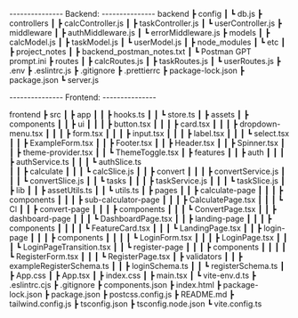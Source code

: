 
--------------- Backend: --------------- 
backend
 ┣ config
 ┃ ┗ db.js
 ┣ controllers
 ┃ ┣ calcController.js
 ┃ ┣ taskController.js
 ┃ ┗ userController.js
 ┣ middleware
 ┃ ┣ authMiddleware.js
 ┃ ┗ errorMiddleware.js
 ┣ models
 ┃ ┣ calcModel.js
 ┃ ┣ taskModel.js
 ┃ ┗ userModel.js
 ┃
 ┣ node_modules
 ┃ ┗  etc
 ┃
 ┣ project_notes
 ┃ ┣ backend_postman_notes.txt
 ┃ ┗ Postman GPT prompt.ini
 ┣ routes
 ┃ ┣ calcRoutes.js
 ┃ ┣ taskRoutes.js
 ┃ ┗ userRoutes.js
 ┣ .env
 ┣ .eslintrc.js
 ┣ .gitignore
 ┣ .prettierrc
 ┣ package-lock.json
 ┣ package.json
 ┗ server.js

--------------- Frontend: --------------- 

frontend
 ┣ src
 ┃ ┣ app
 ┃ ┃ ┣ hooks.ts
 ┃ ┃ ┗ store.ts
 ┃ ┣ assets
 ┃ ┣ components
 ┃ ┃ ┣ ui
 ┃ ┃ ┃ ┣ button.tsx
 ┃ ┃ ┃ ┣ card.tsx
 ┃ ┃ ┃ ┣ dropdown-menu.tsx
 ┃ ┃ ┃ ┣ form.tsx
 ┃ ┃ ┃ ┣ input.tsx
 ┃ ┃ ┃ ┣ label.tsx
 ┃ ┃ ┃ ┗ select.tsx
 ┃ ┃ ┣ ExampleForm.tsx
 ┃ ┃ ┣ Footer.tsx
 ┃ ┃ ┣ Header.tsx
 ┃ ┃ ┣ Spinner.tsx
 ┃ ┃ ┣ theme-provider.tsx
 ┃ ┃ ┗ ThemeToggle.tsx
 ┃ ┣ features
 ┃ ┃ ┣ auth
 ┃ ┃ ┃ ┣ authService.ts	
 ┃ ┃ ┃ ┗ authSlice.ts		
 ┃ ┃ ┣ calculate
 ┃ ┃ ┃ ┗ calcSlice.js
 ┃ ┃ ┣ convert
 ┃ ┃ ┃ ┣ convertService.js
 ┃ ┃ ┃ ┗ convertSlice.js
 ┃ ┃ ┗ tasks
 ┃ ┃ ┃ ┣ taskService.js
 ┃ ┃ ┃ ┗ taskSlice.js
 ┃ ┣ lib
 ┃ ┃ ┣ assetUtils.ts
 ┃ ┃ ┗ utils.ts
 ┃ ┣ pages
 ┃ ┃ ┣ calculate-page
 ┃ ┃ ┃ ┣ components
 ┃ ┃ ┃ ┣ sub-calculator-page
 ┃ ┃ ┃ ┣ CalculatePage.tsx
 ┃ ┃ ┃ ┗ Cl
 ┃ ┃ ┣ convert-page
 ┃ ┃ ┃ ┣ components
 ┃ ┃ ┃ ┗ ConvertPage.tsx
 ┃ ┃ ┣ dashboard-page
 ┃ ┃ ┃ ┗ DashboardPage.tsx
 ┃ ┃ ┣ landing-page
 ┃ ┃ ┃ ┣ components
 ┃ ┃ ┃ ┃ ┗ FeatureCard.tsx
 ┃ ┃ ┃ ┗ LandingPage.tsx
 ┃ ┃ ┣ login-page
 ┃ ┃ ┃ ┣ components
 ┃ ┃ ┃ ┃ ┗ LoginForm.tsx
 ┃ ┃ ┃ ┣ LoginPage.tsx
 ┃ ┃ ┃ ┗ LoginPageTransition.tsx
 ┃ ┃ ┗ register-page
 ┃ ┃ ┃ ┣ components
 ┃ ┃ ┃ ┃ ┗ RegisterForm.tsx
 ┃ ┃ ┃ ┗ RegisterPage.tsx
 ┃ ┣ validators
 ┃ ┃ ┣ exampleRegisterSchema.ts
 ┃ ┃ ┣ loginSchema.ts
 ┃ ┃ ┗ registerSchema.ts
 ┃ ┣ App.css
 ┃ ┣ App.tsx
 ┃ ┣ index.css
 ┃ ┣ main.tsx
 ┃ ┗ vite-env.d.ts
 ┣ .eslintrc.cjs
 ┣ .gitignore
 ┣ components.json
 ┣ index.html
 ┣ package-lock.json
 ┣ package.json
 ┣ postcss.config.js
 ┣ README.md
 ┣ tailwind.config.js
 ┣ tsconfig.json
 ┣ tsconfig.node.json
 ┗ vite.config.ts
